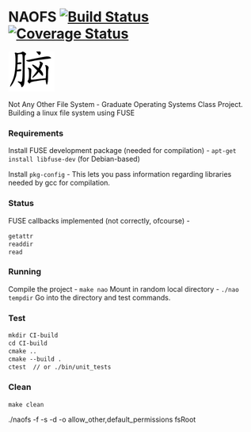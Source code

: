 # NAOFS [![Build Status](https://travis-ci.org/NAO-CS270/NAOFS.svg?branch=master)](https://travis-ci.org/NAO-CS270/NAOFS) [![Coverage Status](https://coveralls.io/repos/github/NAO-CS270/NAOFS/badge.svg)](https://coveralls.io/github/NAO-CS270/NAOFS)
![](images/nao.png)


Not Any Other File System - Graduate Operating Systems Class Project. Building a linux file system using FUSE

### Requirements
Install FUSE development package (needed for compilation) -
`apt-get install libfuse-dev` (for Debian-based)

Install `pkg-config` -
This lets you pass information regarding libraries needed by gcc for compilation.

### Status
FUSE callbacks implemented (not correctly, ofcourse) -
```
getattr
readdir
read
```

### Running
Compile the project - `make nao`
Mount in random local directory - `./nao tempdir`
Go into the directory and test commands.

### Test
```
mkdir CI-build
cd CI-build
cmake ..
cmake --build .
ctest  // or ./bin/unit_tests
```

### Clean
`make clean`



./naofs -f -s -d -o allow_other,default_permissions fsRoot

